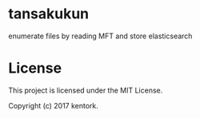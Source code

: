 # tansakukun

enumerate files by reading MFT and store elasticsearch

# License

This project is licensed under the MIT License.

Copyright (c) 2017 kentork.

